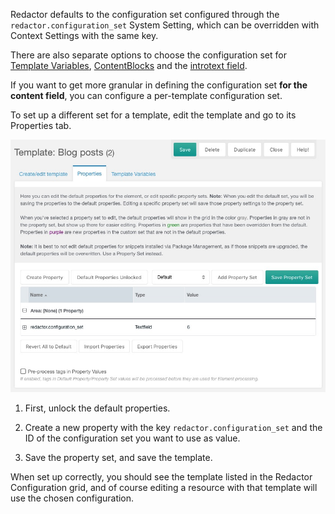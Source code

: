 Redactor defaults to the configuration set configured through the `redactor.configuration_set` System Setting, which can be overridden with Context Settings with the same key.

There are also separate options to choose the configuration set for [Template Variables](Template_Variables), [ContentBlocks](ContentBlocks) and the [introtext field](Introtext). 

If you want to get more granular in defining the configuration set **for the content field**, you can configure a per-template configuration set. 

To set up a different set for a template, edit the template and go to its Properties tab.

![Showing how to add the property to the template](../images/template-properties.jpg)

1. First, unlock the default properties.

2. Create a new property with the key `redactor.configuration_set` and the ID of the configuration set you want to use as value.

3. Save the property set, and save the template.

When set up correctly, you should see the template listed in the Redactor Configuration grid, and of course editing a resource with that template will use the chosen configuration.
